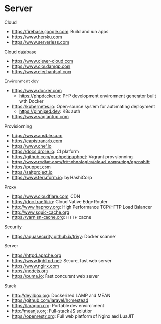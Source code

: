 # Server

Cloud
* https://firebase.google.com: Build and run apps
* https://www.heroku.com
* https://www.serverless.com

Cloud database
* https://www.clever-cloud.com
* https://www.cloudamqp.com
* https://www.elephantsql.com

Environment dev
* https://www.docker.com
  + https://phpdocker.io: PHP development environment generator built with Docker
* https://kubernetes.io: Open-source system for automating deployment
  + https://pinniped.dev: K8s auth 
* https://www.vagrantup.com

Provisionning
* https://www.ansible.com
* https://capistranorb.com
* https://www.chef.io
* https://docs.drone.io: CI platform
* https://github.com/puphpet/puphpet: Vagrant provisionning
* https://www.redhat.com/fr/technologies/cloud-computing/openshift
* https://puppet.com
* https://saltproject.io
* https://www.terraform.io: by HashiCorp

Proxy
* https://www.cloudflare.com: CDN
* https://doc.traefik.io: Cloud Native Edge Router
* http://www.haproxy.org: High Performance TCP/HTTP Load Balancer
* http://www.squid-cache.org
* https://varnish-cache.org: HTTP cache

Security
* https://aquasecurity.github.io/trivy: Docker scanner

Server
* https://httpd.apache.org
* https://www.lighttpd.net: Secure, fast web server
* https://www.nginx.com
* https://nodejs.org
* https://puma.io: Fast concurent web server

Stack
* http://devilbox.org: Dockerized LAMP and MEAN
* https://github.com/laravel/homestead
* https://laragon.org: Portable dev environment
* http://meanjs.org: Full-stack JS solution
* https://openresty.org: Full web platform of Nginx and LuaJIT
